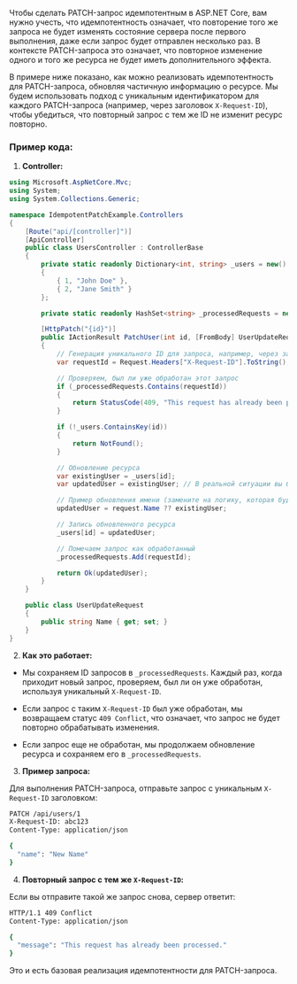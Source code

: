 Чтобы сделать PATCH-запрос идемпотентным в ASP.NET Core, вам нужно учесть, что идемпотентность означает, что повторение того же запроса не будет изменять состояние сервера после первого выполнения, даже если запрос будет отправлен несколько раз. В контексте PATCH-запроса это означает, что повторное изменение одного и того же ресурса не будет иметь дополнительного эффекта.

В примере ниже показано, как можно реализовать идемпотентность для PATCH-запроса, обновляя частичную информацию о ресурсе. Мы будем использовать подход с уникальным идентификатором для каждого PATCH-запроса (например, через заголовок `X-Request-ID`), чтобы убедиться, что повторный запрос с тем же ID не изменит ресурс повторно.

### Пример кода:

1. **Controller:**
    

```csharp
using Microsoft.AspNetCore.Mvc;
using System;
using System.Collections.Generic;

namespace IdempotentPatchExample.Controllers
{
    [Route("api/[controller]")]
    [ApiController]
    public class UsersController : ControllerBase
    {
        private static readonly Dictionary<int, string> _users = new()
        {
            { 1, "John Doe" },
            { 2, "Jane Smith" }
        };

        private static readonly HashSet<string> _processedRequests = new();

        [HttpPatch("{id}")]
        public IActionResult PatchUser(int id, [FromBody] UserUpdateRequest request)
        {
            // Генерация уникального ID для запроса, например, через заголовок
            var requestId = Request.Headers["X-Request-ID"].ToString();

            // Проверяем, был ли уже обработан этот запрос
            if (_processedRequests.Contains(requestId))
            {
                return StatusCode(409, "This request has already been processed.");
            }

            if (!_users.ContainsKey(id))
            {
                return NotFound();
            }

            // Обновление ресурса
            var existingUser = _users[id];
            var updatedUser = existingUser; // В реальной ситуации вы будете обновлять атрибуты объекта

            // Пример обновления имени (замените на логику, которая будет зависеть от вашего запроса)
            updatedUser = request.Name ?? existingUser;

            // Запись обновленного ресурса
            _users[id] = updatedUser;

            // Помечаем запрос как обработанный
            _processedRequests.Add(requestId);

            return Ok(updatedUser);
        }
    }

    public class UserUpdateRequest
    {
        public string Name { get; set; }
    }
}
```

2. **Как это работает:**
    

- Мы сохраняем ID запросов в `_processedRequests`. Каждый раз, когда приходит новый запрос, проверяем, был ли он уже обработан, используя уникальный `X-Request-ID`.
    
- Если запрос с таким `X-Request-ID` был уже обработан, мы возвращаем статус `409 Conflict`, что означает, что запрос не будет повторно обрабатывать изменения.
    
- Если запрос еще не обработан, мы продолжаем обновление ресурса и сохраняем его в `_processedRequests`.
    

3. **Пример запроса:**
    

Для выполнения PATCH-запроса, отправьте запрос с уникальным `X-Request-ID` заголовком:

```bash
PATCH /api/users/1
X-Request-ID: abc123
Content-Type: application/json

{
  "name": "New Name"
}
```

4. **Повторный запрос с тем же `X-Request-ID`:**
    

Если вы отправите такой же запрос снова, сервер ответит:

```bash
HTTP/1.1 409 Conflict
Content-Type: application/json

{
  "message": "This request has already been processed."
}
```

Это и есть базовая реализация идемпотентности для PATCH-запроса.